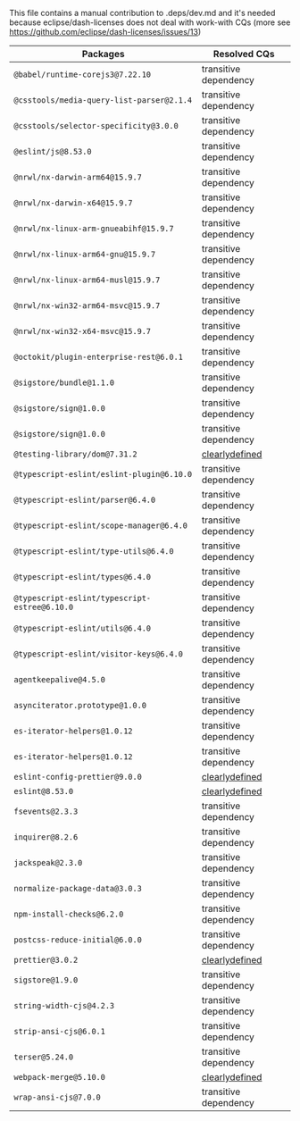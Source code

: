 This file contains a manual contribution to .deps/dev.md and it's needed because eclipse/dash-licenses does not deal with work-with CQs (more see https://github.com/eclipse/dash-licenses/issues/13)

| Packages | Resolved CQs |
| --- | --- |
| `@babel/runtime-corejs3@7.22.10` | transitive dependency |
| `@csstools/media-query-list-parser@2.1.4` | transitive dependency |
| `@csstools/selector-specificity@3.0.0` | transitive dependency |
| `@eslint/js@8.53.0` | transitive dependency |
| `@nrwl/nx-darwin-arm64@15.9.7` | transitive dependency |
| `@nrwl/nx-darwin-x64@15.9.7` | transitive dependency |
| `@nrwl/nx-linux-arm-gnueabihf@15.9.7` | transitive dependency |
| `@nrwl/nx-linux-arm64-gnu@15.9.7` | transitive dependency |
| `@nrwl/nx-linux-arm64-musl@15.9.7` | transitive dependency |
| `@nrwl/nx-win32-arm64-msvc@15.9.7` | transitive dependency |
| `@nrwl/nx-win32-x64-msvc@15.9.7` | transitive dependency |
| `@octokit/plugin-enterprise-rest@6.0.1` | transitive dependency |
| `@sigstore/bundle@1.1.0` | transitive dependency |
| `@sigstore/sign@1.0.0` | transitive dependency |
| `@sigstore/sign@1.0.0` | transitive dependency |
| `@testing-library/dom@7.31.2` | [clearlydefined](https://clearlydefined.io/definitions/npm/npmjs/@testing-library/dom/7.31.2) |
| `@typescript-eslint/eslint-plugin@6.10.0` | transitive dependency |
| `@typescript-eslint/parser@6.4.0` | transitive dependency |
| `@typescript-eslint/scope-manager@6.4.0` | transitive dependency |
| `@typescript-eslint/type-utils@6.4.0` | transitive dependency |
| `@typescript-eslint/types@6.4.0` | transitive dependency |
| `@typescript-eslint/typescript-estree@6.10.0` | transitive dependency |
| `@typescript-eslint/utils@6.4.0` | transitive dependency |
| `@typescript-eslint/visitor-keys@6.4.0` | transitive dependency |
| `agentkeepalive@4.5.0` | transitive dependency |
| `asynciterator.prototype@1.0.0` | transitive dependency |
| `es-iterator-helpers@1.0.12` | transitive dependency |
| `es-iterator-helpers@1.0.12` | transitive dependency |
| `eslint-config-prettier@9.0.0` | [clearlydefined](https://clearlydefined.io/definitions/npm/npmjs/-/eslint-config-prettier/9.0.0) |
| `eslint@8.53.0` | [clearlydefined](https://clearlydefined.io/definitions/npm/npmjs/-/eslint/8.53.0) |
| `fsevents@2.3.3` | transitive dependency |
| `inquirer@8.2.6` | transitive dependency |
| `jackspeak@2.3.0` | transitive dependency |
| `normalize-package-data@3.0.3` | transitive dependency |
| `npm-install-checks@6.2.0` | transitive dependency |
| `postcss-reduce-initial@6.0.0` | transitive dependency |
| `prettier@3.0.2` | [clearlydefined](https://clearlydefined.io/definitions/npm/npmjs/-/prettier/3.0.2) |
| `sigstore@1.9.0` | transitive dependency |
| `string-width-cjs@4.2.3` | transitive dependency |
| `strip-ansi-cjs@6.0.1` | transitive dependency |
| `terser@5.24.0` | transitive dependency |
| `webpack-merge@5.10.0` | [clearlydefined](https://clearlydefined.io/definitions/npm/npmjs/-/webpack-merge/5.10.0) |
| `wrap-ansi-cjs@7.0.0` | transitive dependency |
